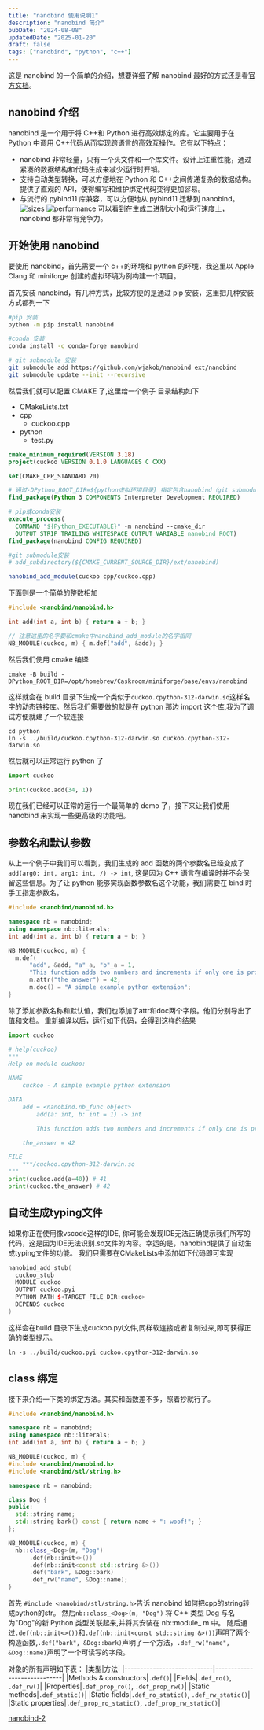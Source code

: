 ```yaml
---
title: "nanobind 使用说明1"
description: "nanobind 简介"
pubDate: "2024-08-08"
updatedDate: "2025-01-20"
draft: false
tags: ["nanobind", "python", "c++"]
---
```


这是 nanobind 的一个简单的介绍，想要详细了解 nanobind 最好的方式还是看[官方文档](https://nanobind.readthedocs.io/en/latest/index.html)。

## nanobind 介绍

nanobind 是一个用于将 C++和 Python 进行高效绑定的库。它主要用于在 Python 中调用 C++代码从而实现跨语言的高效互操作。它有以下特点：

- nanobind 非常轻量，只有一个头文件和一个库文件。设计上注重性能，通过紧凑的数据结构和代码生成来减少运行时开销。
- 支持自动类型转换，可以方便地在 Python 和 C++之间传递复杂的数据结构。提供了直观的 API，使得编写和维护绑定代码变得更加容易。
- 与流行的 pybind11 库兼容，可以方便地从 pybind11 迁移到 nanobind。
  ![sizes](https://nanobind.readthedocs.io/en/latest/_images/sizes.svg)
  ![performance](https://nanobind.readthedocs.io/en/latest/_images/perf.svg)
  可以看到在生成二进制大小和运行速度上，nanobind 都非常有竞争力。

## 开始使用 nanobind

要使用 nanobind，首先需要一个 c++的环境和 python 的环境，我这里以 Apple Clang 和 miniforge 创建的虚拟环境为例构建一个项目。

首先安装 nanobind，有几种方式，比较方便的是通过 pip 安装，这里把几种安装方式都列一下

```sh
#pip 安装
python -m pip install nanobind

#conda 安装
conda install -c conda-forge nanobind

# git submodule 安装
git submodule add https://github.com/wjakob/nanobind ext/nanobind
git submodule update --init --recursive
```

然后我们就可以配置 CMAKE 了,这里给一个例子
目录结构如下

- CMakeLists.txt
- cpp
  - cuckoo.cpp
- python
  - test.py

```cmake title="CMakeLists.txt"
cmake_minimum_required(VERSION 3.18)
project(cuckoo VERSION 0.1.0 LANGUAGES C CXX)

set(CMAKE_CPP_STANDARD 20)

# 通过-DPython_ROOT_DIR=${python虚拟环境目录} 指定包含nanobind（git submodule安装不需要）的Python环境，这里的编译环境和编译出来的库的使用环境可以不是同一个，但是需要版本相同。
find_package(Python 3 COMPONENTS Interpreter Development REQUIRED)

# pip或conda安装
execute_process(
  COMMAND "${Python_EXECUTABLE}" -m nanobind --cmake_dir
  OUTPUT_STRIP_TRAILING_WHITESPACE OUTPUT_VARIABLE nanobind_ROOT)
find_package(nanobind CONFIG REQUIRED)

#git submodule安装
# add_subdirectory(${CMAKE_CURRENT_SOURCE_DIR}/ext/nanobind)

nanobind_add_module(cuckoo cpp/cuckoo.cpp)
```

下面则是一个简单的整数相加

```cpp title="cpp/cuckoo.cpp"
#include <nanobind/nanobind.h>

int add(int a, int b) { return a + b; }

// 注意这里的名字要和cmake中nanobind_add_module的名字相同
NB_MODULE(cuckoo, m) { m.def("add", &add); }
```

然后我们使用 cmake 编译

```shell
cmake -B build -DPython_ROOT_DIR=/opt/homebrew/Caskroom/miniforge/base/envs/nanobind
```

这样就会在 build 目录下生成一个类似于`cuckoo.cpython-312-darwin.so`这样名字的动态链接库。然后我们需要做的就是在 python 那边 import 这个库,我为了调试方便就建了一个软连接

```shell
cd python
ln -s ../build/cuckoo.cpython-312-darwin.so cuckoo.cpython-312-darwin.so
```

然后就可以正常运行 python 了

```python title="python/test.py"
import cuckoo

print(cuckoo.add(34, 1))
```

现在我们已经可以正常的运行一个最简单的 demo 了，接下来让我们使用 nanobind 来实现一些更高级的功能吧。

## 参数名和默认参数

从上一个例子中我们可以看到，我们生成的 add 函数的两个参数名已经变成了 `add(arg0: int, arg1: int, /) -> int`, 这是因为 C++ 语言在编译时并不会保留这些信息。为了让 python 能够实现函数参数名这个功能，我们需要在 bind 时手工指定参数名。

```cpp title="cpp/cuckoo.cpp"
#include <nanobind/nanobind.h>

namespace nb = nanobind;
using namespace nb::literals;
int add(int a, int b) { return a + b; }

NB_MODULE(cuckoo, m) {
  m.def(
      "add", &add, "a"_a, "b"_a = 1,
      "This function adds two numbers and increments if only one is provided.");
      m.attr("the_answer") = 42;
      m.doc() = "A simple example python extension";
}
```

除了添加参数名称和默认值，我们也添加了attr和doc两个字段。他们分别导出了值和文档。
重新编译以后，运行如下代码，会得到这样的结果

```python
import cuckoo

# help(cuckoo)
"""
Help on module cuckoo:

NAME
    cuckoo - A simple example python extension

DATA
    add = <nanobind.nb_func object>
        add(a: int, b: int = 1) -> int

        This function adds two numbers and increments if only one is provided.

    the_answer = 42

FILE
    ***/cuckoo.cpython-312-darwin.so
"""
print(cuckoo.add(a=40)) # 41
print(cuckoo.the_answer) # 42
```

## 自动生成typing文件

如果你正在使用像vscode这样的IDE, 你可能会发现IDE无法正确提示我们所写的代码，这是因为IDE无法识别.so文件的内容。幸运的是，nanobind提供了自动生成typing文件的功能。
我们只需要在CMakeLists中添加如下代码即可实现

```cpp title="CMakeLists.txt"
nanobind_add_stub(
  cuckoo_stub
  MODULE cuckoo
  OUTPUT cuckoo.pyi
  PYTHON_PATH $<TARGET_FILE_DIR:cuckoo>
  DEPENDS cuckoo
)
```

这样会在build 目录下生成cuckoo.pyi文件,同样软连接或者复制过来,即可获得正确的类型提示。

```shell
ln -s ../build/cuckoo.pyi cuckoo.cpython-312-darwin.so
```

## class 绑定

接下来介绍一下类的绑定方法。其实和函数差不多，照着抄就行了。

```cpp title="cpp/cuckoo.cpp"
#include <nanobind/nanobind.h>

namespace nb = nanobind;
using namespace nb::literals;
int add(int a, int b) { return a + b; }

NB_MODULE(cuckoo, m) {
#include <nanobind/nanobind.h>
#include <nanobind/stl/string.h>

namespace nb = nanobind;

class Dog {
public:
  std::string name;
  std::string bark() const { return name + ": woof!"; }
};

NB_MODULE(cuckoo, m) {
  nb::class_<Dog>(m, "Dog")
      .def(nb::init<>())
      .def(nb::init<const std::string &>())
      .def("bark", &Dog::bark)
      .def_rw("name", &Dog::name);
}
```

首先 `#include <nanobind/stl/string.h>`告诉 nanobind 如何把cpp的string转成python的str。
然后`nb::class_<Dog>(m, "Dog")` 将 C++ 类型 Dog 与名为"Dog"的新 Python 类型关联起来,并将其安装在 nb::module\_ m 中。
随后通过`.def(nb::init<>())`和`.def(nb::init<const std::string &>())`声明了两个构造函数,`.def("bark", &Dog::bark)`声明了一个方法，`.def_rw("name", &Dog::name)`声明了一个可读写的字段。

对象的所有声明如下表：
|类型|方法|
|----------------------------|-----------------------------|
|Methods & constructors|`.def()`|
|Fields|`.def_ro()`, `.def_rw()`|
|Properties|`.def_prop_ro()`, `.def_prop_rw()`|
|Static methods|`.def_static()`|
|Static fields|`.def_ro_static()`, `.def_rw_static()`|
|Static properties|`.def_prop_ro_static()`, `.def_prop_rw_static()`|  


[nanobind-2](/posts/nanobind/nanobind-2/)

